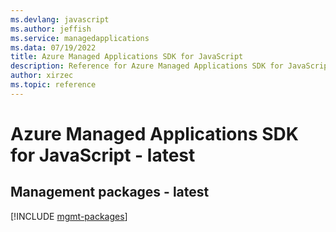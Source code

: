 ```yaml
---
ms.devlang: javascript
ms.author: jeffish
ms.service: managedapplications
ms.data: 07/19/2022
title: Azure Managed Applications SDK for JavaScript
description: Reference for Azure Managed Applications SDK for JavaScript
author: xirzec
ms.topic: reference
---
```

# Azure Managed Applications SDK for JavaScript - latest

## Management packages - latest
[!INCLUDE [mgmt-packages](managed-applications-mgmt-index.md)]
